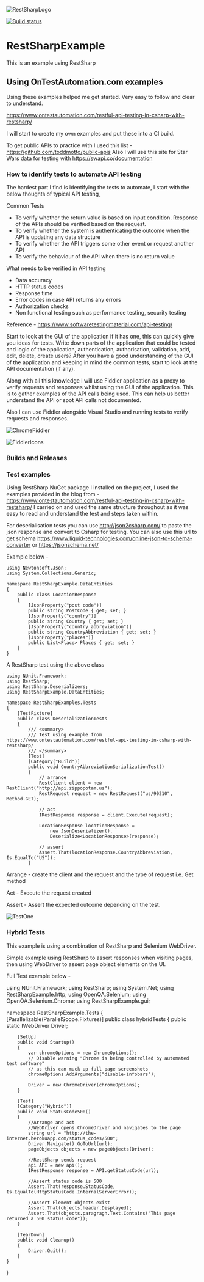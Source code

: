 ![RestSharpLogo](https://github.com/RobBrowning/RestSharpExample/blob/master/RestSharpExample/ReadMe_Images/RestSharp_logo.png)

[![Build status](https://robbrowningtester.visualstudio.com/RestSharpExample/_apis/build/status/RestSharpExample-CI)](https://robbrowningtester.visualstudio.com/RestSharpExample/_build/latest?definitionId=6)

# RestSharpExample
This is an example using RestSharp

## Using OnTestAutomation.com examples
Using these examples helped me get started. Very easy to follow and clear to understand.

https://www.ontestautomation.com/restful-api-testing-in-csharp-with-restsharp/

I will start to create my own examples and put these into a CI build.

To get public APIs to practice with I used this list - https://github.com/toddmotto/public-apis
Also I will use this site for Star Wars data for testing with https://swapi.co/documentation

### How to identify tests to automate API testing
The hardest part I find is identifying the tests to automate, I start with the below thoughts of typical API testing, 

Common Tests
* To verify whether the return value is based on input condition. Response of the APIs should be verified based on the request.
* To verify whether the system is authenticating the outcome when the API is updating any data structure
* To verify whether the API triggers some other event or request another API
* To verify the behaviour of the API when there is no return value

What needs to be verified in API testing
* Data accuracy
* HTTP status codes
* Response time
* Error codes in case API returns any errors
* Authorization checks
* Non functional testing such as performance testing, security testing

Reference - https://www.softwaretestingmaterial.com/api-testing/

Start to look at the GUI of the application if it has one, this can quickly give you ideas for tests. Write down parts of the application that could be tested and logic of the application, authentication, authorisation, validation, add, edit, delete, create users? After you have a good understanding of the GUI of the application and keeping in mind the common tests, start to look at the API documentation (if any).

Along with all this knowledge I will use Fiddler application as a proxy to verify requests and responses whilst using the GUI of the application. This is to gather examples of the API calls being used. This can help us better understand the API or spot API calls not documented. 

Also I can use Fiddler alongside Visual Studio and running tests to verify requests and responses.

![ChromeFiddler](https://github.com/RobBrowning/RestSharpExample/blob/master/RestSharpExample/ReadMe_Images/ChromeFiddler.PNG)
      
![FiddlerIcons](https://github.com/RobBrowning/RestSharpExample/blob/master/RestSharpExample/ReadMe_Images/FiddlerIcons.png)


### Builds and Releases

### Test examples
Using RestSharp NuGet package I installed on the project, I used the examples provided in the blog from - https://www.ontestautomation.com/restful-api-testing-in-csharp-with-restsharp/ I carried on and used the same structure throughout as it was easy to read and understand the test and steps taken within.

For deserialisation tests you can use http://json2csharp.com/ to paste the json response and convert to Csharp for testing. You can also use this url to get schema https://www.liquid-technologies.com/online-json-to-schema-converter or https://jsonschema.net/

Example below -

```
using Newtonsoft.Json;
using System.Collections.Generic;

namespace RestSharpExample.DataEntities
{
	public class LocationResponse
	{
		[JsonProperty("post code")]
		public string PostCode { get; set; }
		[JsonProperty("country")]
		public string Country { get; set; }
		[JsonProperty("country abbreviation")]
		public string CountryAbbreviation { get; set; }
		[JsonProperty("places")]
		public List<Place> Places { get; set; }
	}
}
```

A RestSharp test using the above class

```
using NUnit.Framework;
using RestSharp;
using RestSharp.Deserializers;
using RestSharpExample.DataEntities;

namespace RestSharpExamples.Tests
{
	[TestFixture]
	public class DeserializationTests
	{
		/// <summary>
		/// Test using example from https://www.ontestautomation.com/restful-api-testing-in-csharp-with-restsharp/
		/// </summary>
		[Test]
		[Category("Build")]
		public void CountryAbbreviationSerializationTest()
		{
			// arrange
			RestClient client = new RestClient("http://api.zippopotam.us");
			RestRequest request = new RestRequest("us/90210", Method.GET);

			// act
			IRestResponse response = client.Execute(request);

			LocationResponse locationResponse =
				new JsonDeserializer().
				Deserialize<LocationResponse>(response);

			// assert
			Assert.That(locationResponse.CountryAbbreviation, Is.EqualTo("US"));
		}
```

Arrange - create the client and the request and the type of request i.e. Get method

Act - Execute the request created

Assert - Assert the expected outcome depending on the test.

![TestOne](https://github.com/RobBrowning/RestSharpExample/blob/master/RestSharpExample/ReadMe_Images/TestOne.PNG)

### Hybrid Tests
This example is using a combination of RestSharp and Selenium WebDriver.

Simple example using RestSharp to assert responses when visiting pages, then using WebDriver to assert page object elements on the UI.


Full Test example below -

using NUnit.Framework;
using RestSharp;
using System.Net;
using RestSharpExample.http;
using OpenQA.Selenium;
using OpenQA.Selenium.Chrome;
using RestSharpExample.gui;

namespace RestSharpExample.Tests
{
	[Parallelizable(ParallelScope.Fixtures)]
	public class hybridTests 
	{
		public static IWebDriver Driver;

		[SetUp]
		public void Startup()
		{
			var chromeOptions = new ChromeOptions();
			// Disable warning "Chrome is being controlled by automated test software" 
			// as this can muck up full page screenshots
			chromeOptions.AddArguments("disable-infobars");

			Driver = new ChromeDriver(chromeOptions);
		}

		[Test]
		[Category("Hybrid")]
		public void StatusCode500()
		{
			//Arrange and act
			//WebDriver opens ChromeDriver and navigates to the page
			string url = "http://the-internet.herokuapp.com/status_codes/500";
			Driver.Navigate().GoToUrl(url);
			pageObjects objects = new pageObjects(Driver);

			//RestSharp sends request
			api API = new api();
			IRestResponse response = API.getStatusCode(url);

			//Assert status code is 500
			Assert.That(response.StatusCode, Is.EqualTo(HttpStatusCode.InternalServerError));

			//Assert Element objects exist
			Assert.That(objects.header.Displayed);
			Assert.That(objects.paragragh.Text.Contains("This page returned a 500 status code"));
		}

		[TearDown]
		public void Cleanup()
		{
			Driver.Quit();
		}
	}
}

